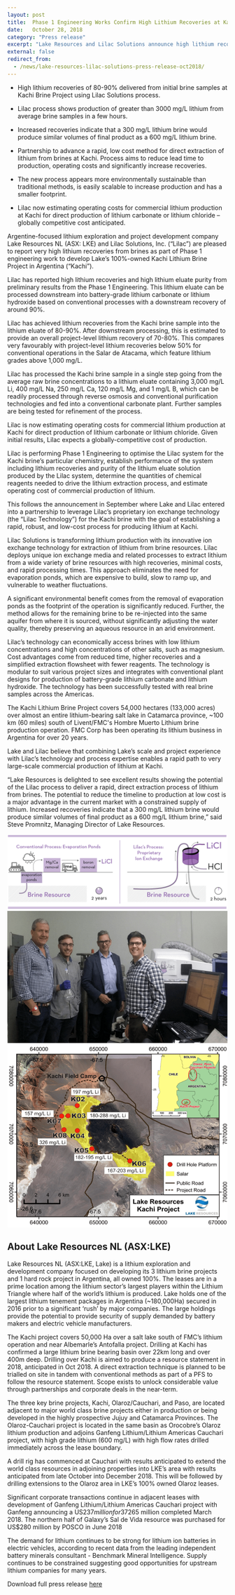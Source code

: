 ```yaml
---
layout: post
title:  Phase 1 Engineering Works Confirm High Lithium Recoveries at Kachi
date:   October 28, 2018
category: "Press release"
excerpt: "Lake Resources and Lilac Solutions announce high lithium recoveries for Lake’s Kachi Lithium Brine Project in Argentina."
external: false
redirect_from:
  - /news/lake-resources-lilac-solutions-press-release-oct2018/
---
```


* High lithium recoveries of 80-90% delivered from initial brine samples at Kachi Brine Project using Lilac Solutions process. 

* Lilac process shows production of greater than 3000 mg/L lithium from average brine samples in a few hours. 

* Increased recoveries indicate that a 300 mg/L lithium brine would produce similar volumes of final product as a 600 mg/L lithium brine. 

* Partnership to advance a rapid, low cost method for direct extraction of lithium from brines at Kachi. Process aims to reduce lead time to production, operating costs and significantly increase recoveries. 

* The new process appears more environmentally sustainable than traditional methods, is easily scalable to increase production and has a smaller footprint. 

* Lilac now estimating operating costs for commercial lithium production at Kachi for direct production of lithium carbonate or lithium chloride – globally competitive cost anticipated. 

Argentine-focused lithium exploration and project development company Lake Resources NL (ASX: LKE) and Lilac Solutions, Inc. (“Lilac”) are pleased to report very high lithium recoveries from brines as part of Phase 1 engineering work to develop Lake’s 100%-owned Kachi Lithium Brine Project in Argentina (“Kachi”). 

Lilac has reported high lithium recoveries and high lithium eluate purity from preliminary results from the Phase 1 Engineering. This lithium eluate can be processed downstream into battery-grade lithium carbonate or lithium hydroxide based on conventional processes with a downstream recovery of around 90%. 

Lilac has achieved lithium recoveries from the Kachi brine sample into the lithium eluate of 80-90%. After downstream processing, this is estimated to provide an overall project-level lithium recovery of 70-80%. This compares very favourably with project-level lithium recoveries below 50% for conventional operations in the Salar de Atacama, which feature lithium grades above 1,000 mg/L. 

Lilac has processed the Kachi brine sample in a single step going from the average raw brine concentrations to a lithium eluate containing 3,000 mg/L Li, 400 mg/L Na, 250 mg/L Ca, 120 mg/L Mg, and 1 mg/L B, which can be readily processed through reverse osmosis and conventional purification technologies and fed into a conventional carbonate plant. Further samples are being tested for refinement of the process. 

Lilac is now estimating operating costs for commercial lithium production at Kachi for direct production of lithium carbonate or lithium chloride. Given initial results, Lilac expects a globally-competitive cost of production. 

Lilac is performing Phase 1 Engineering to optimise the Lilac system for the Kachi brine’s particular chemistry, establish performance of the system including lithium recoveries and purity of the lithium eluate solution produced by the Lilac system, determine the quantities of chemical reagents needed to drive the lithium extraction process, and estimate operating cost of commercial production of lithium. 

This follows the announcement in September where Lake and Lilac entered into a partnership to leverage Lilac’s proprietary ion exchange technology (the “Lilac Technology”) for the Kachi brine with the goal of establishing a rapid, robust, and low-cost process for producing lithium at Kachi. 

Lilac Solutions is transforming lithium production with its innovative ion exchange technology for extraction of lithium from brine resources. Lilac deploys unique ion exchange media and related processes to extract lithium from a wide variety of brine resources with high recoveries, minimal costs, and rapid processing times. This approach eliminates the need for evaporation ponds, which are expensive to build, slow to ramp up, and vulnerable to weather fluctuations. 

A significant environmental benefit comes from the removal of evaporation ponds as the footprint of the operation is significantly reduced. Further, the method allows for the remaining brine to be re-injected into the same aquifer from where it is sourced, without significantly adjusting the water quality, thereby preserving an aqueous resource in an arid environment. 

Lilac’s technology can economically access brines with low lithium concentrations and high concentrations of other salts, such as magnesium. Cost advantages come from reduced time, higher recoveries and a simplified extraction flowsheet with fewer reagents. The technology is modular to suit various project sizes and integrates with conventional plant designs for production of battery-grade lithium carbonate and lithium hydroxide. The technology has been successfully tested with real brine samples across the Americas. 

The Kachi Lithium Brine Project covers 54,000 hectares (133,000 acres) over almost an entire lithium-bearing salt lake in Catamarca province, ~100 km (60 miles) south of Livent/FMC's Hombre Muerto Lithium brine production operation. FMC Corp has been operating its lithium business in Argentina for over 20 years. 

Lake and Lilac believe that combining Lake’s scale and project experience with Lilac’s technology and process expertise enables a rapid path to very large-scale commercial production of lithium at Kachi. 

“Lake Resources is delighted to see excellent results showing the potential of the Lilac process to deliver a rapid, direct extraction process of lithium from brines. The potential to reduce the timeline to production at low cost is a major advantage in the current market with a constrained supply of lithium. Increased recoveries indicate that a 300 mg/L lithium brine would produce similar volumes of final product as a 600 mg/L lithium brine,” said Steve Promnitz, Managing Director of Lake Resources. 

![](/assets/Lilac+Solutions+-+Process+Comparison+Diagrams_2018.08-lines.png)
![](/assets/Lake+Press+Release+-+Oct2018+-+lab+visit+photo.png)
![](/assets/Lake+Press+Release+-+Oct2018+-+drilling+locations.png)

## About Lake Resources NL (ASX:LKE)

Lake Resources NL (ASX:LKE, Lake) is a lithium exploration and development company focused on developing its 3 lithium brine projects and 1 hard rock project in Argentina, all owned 100%. The leases are in a prime location among the lithium sector’s largest players within the Lithium Triangle where half of the world’s lithium is produced. Lake holds one of the largest lithium tenement packages in Argentina (~180,000Ha) secured in 2016 prior to a significant ‘rush’ by major companies. The large holdings provide the potential to provide security of supply demanded by battery makers and electric vehicle manufacturers. 

The Kachi project covers 50,000 Ha over a salt lake south of FMC’s lithium operation and near Albemarle’s Antofalla project. Drilling at Kachi has confirmed a large lithium brine bearing basin over 22km long and over 400m deep. Drilling over Kachi is aimed to produce a resource statement in 2018, anticipated in Oct 2018. A direct extraction technique is planned to be trialled on site in tandem with conventional methods as part of a PFS to follow the resource statement. Scope exists to unlock considerable value through partnerships and corporate deals in the near-term. 

The three key brine projects, Kachi, Olaroz/Cauchari, and Paso, are located adjacent to major world class brine projects either in production or being developed in the highly prospective Jujuy and Catamarca Provinces. The Olaroz-Cauchari project is located in the same basin as Orocobre’s Olaroz lithium production and adjoins Ganfeng Lithium/Lithium Americas Cauchari project, with high grade lithium (600 mg/L) with high flow rates drilled immediately across the lease boundary. 

A drill rig has commenced at Cauchari with results anticipated to extend the world class resources in adjoining properties into LKE’s area with results anticipated from late October into December 2018. This will be followed by drilling extensions to the Olaroz area in LKE’s 100% owned Olaroz leases. 

Significant corporate transactions continue in adjacent leases with development of Ganfeng Lithium/Lithium Americas Cauchari project with Ganfeng announcing a US$237 million for 37% of the Cauchari project previously held by SQM. Nearby projects of Lithium X were recently acquired via a takeover offer of C$265 million completed March 2018. The northern half of Galaxy’s Sal de Vida resource was purchased for US$280 million by POSCO in June 2018 

The demand for lithium continues to be strong for lithium ion batteries in electric vehicles, according to recent data from the leading independent battery minerals consultant - Benchmark Mineral Intelligence. Supply continues to be constrained suggesting good opportunities for upstream lithium companies for many years.

Download full press release [here](/assets/Lake+Resources+-+Lilac+Solutions+-+Press+Release+Oct2018.pdf)